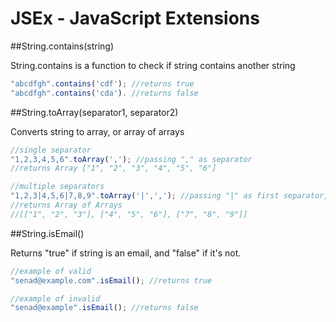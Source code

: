 # JSEx - JavaScript Extensions
##String.contains(string)

String.contains is a function to check if string contains another string
```JavaScript
"abcdfgh".contains('cdf'); //returns true
"abcdfgh".contains('cda'). //returns false
```
##String.toArray(separator1, separator2)

Converts string to array, or array of arrays

```Javascript
//single separator
"1,2,3,4,5,6".toArray(','); //passing "," as separator
//returns Array ["1", "2", "3", "4", "5", "6"]
```

```Javascript
//multiple separators
"1,2,3|4,5,6|7,8,9".toArray('|',','); //passing "|" as first separator, and "," as second
//returns Array of Arrays
//[["1", "2", "3"], ["4", "5", "6"], ["7", "8", "9"]]
```
##String.isEmail()

Returns "true" if string is an email, and "false" if it's not.

```Javascript
//example of valid
"senad@example.com".isEmail(); //returns true

//example of invalid
"senad@example".isEmail(); //returns false
```
